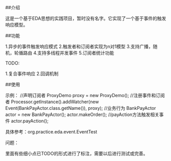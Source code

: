##介绍

这是一个基于EDA思想的实践项目，暂时没有名字。它实现了一个基于事件的触发响应模型。

##功能

1.异步的事件触发响应模式
2.触发者和订阅者实现为n对1模型
3.支持广播，随机，轮循路由
4.支持多线程并发事件
5.订阅者统计功能

TODO:

1.复合事件响应
2.回调机制

##使用

示例：
//声明订阅者
ProxyDemo proxy = new ProxyDemo();
//注册事件和订阅者
Processor.getInstance().addWatcher(new Event(BankPayActor.class.getName()), proxy);
//业务行为
BankPayActor actor = new BankPayActor();
actor.makeOrder();
//payAction方法触发相关事件
actor.payAction();

具体参考：org.practice.eda.event.EventTest

问题：

里面有些细小点已TODO的形式进行了标注，需要以后进行测试或完善。